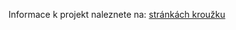 Informace k projekt naleznete na: [stránkách kroužku](https://kpostrava.github.io/project/board_game/)
